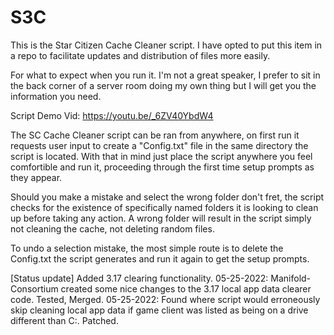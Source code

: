 # S3C
This is the Star Citizen Cache Cleaner script. I have opted to put this item in a repo to facilitate updates and distribution of files more easily.

For what to expect when you run it. I'm not a great speaker, I prefer to sit in the back corner of a server room doing my own thing but I will get you the information you need.

Script Demo Vid: https://youtu.be/_6ZV40YbdW4

The SC Cache Cleaner script can be ran from anywhere, on first run it requests user input to create a "Config.txt" file in the same directory the script is located. With that in mind just place the script anywhere you feel comfortible and run it, proceeding through the first time setup prompts as they appear.

Should you make a mistake and select the wrong folder don't fret, the script checks for the existence of specifically named folders it is looking to clean up before taking any action. A wrong folder will result in the script simply not cleaning the cache, not deleting random files.

To undo a selection mistake, the most simple route is to delete the Config.txt the script generates and run it again to get the setup prompts.


[Status update]
Added 3.17 clearing functionality.
05-25-2022: Manifold-Consortium created some nice changes to the 3.17 local app data clearer code. Tested, Merged.
05-25-2022: Found where script would erroneously skip cleaning local app data if game client was listed as being on a drive different than C:. Patched.
